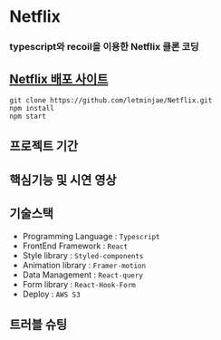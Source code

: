 # Netflix

### typescript와 recoil을 이용한 Netflix 클론 코딩

## [Netflix 배포 사이트]()

```
git clone https://github.com/letminjae/Netflix.git
npm install
npm start
```

## 프로젝트 기간

## 핵심기능 및 시연 영상

## 기술스택
- Programming Language : `Typescript` 
- FrontEnd Framework : `React`
- Style library : `Styled-components`
- Animation library : `Framer-motion` 
- Data Management : `React-query`
- Form library : `React-Hook-Form`
- Deploy : `AWS S3`

## 트러블 슈팅